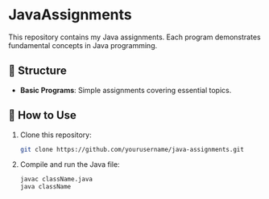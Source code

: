 # JavaAssignments

This repository contains my Java assignments. Each program demonstrates fundamental concepts in Java programming.

## 📁 Structure

- **Basic Programs**: Simple assignments covering essential topics.

## 🚀 How to Use

1. Clone this repository:
   ```bash
   git clone https://github.com/yourusername/java-assignments.git

2. Compile and run the Java file:
   ```bash
   javac className.java
   java className


